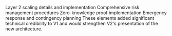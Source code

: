 Layer 2 scaling details and implementation
Comprehensive risk management procedures
Zero-knowledge proof implementation
Emergency response and contingency planning
These elements added significant technical credibility to V1 and would strengthen V2's presentation of the new architecture.